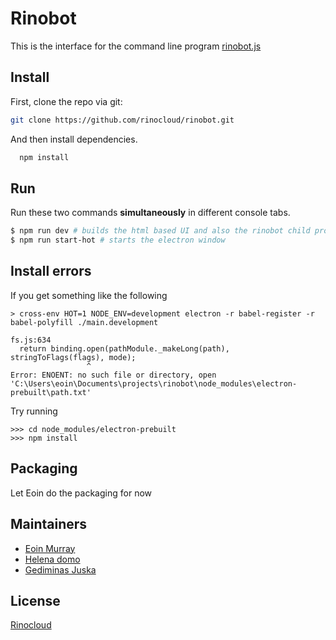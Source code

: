 
# Rinobot

This is the interface for the command line program [rinobot.js](https://github.com/rinocloud/rinobot/)

## Install

First, clone the repo via git:

```bash
git clone https://github.com/rinocloud/rinobot.git
```

And then install dependencies.

```bash
  npm install
```

## Run

Run these two commands __simultaneously__ in different console tabs.

```bash
$ npm run dev # builds the html based UI and also the rinobot child process, hot reloads
$ npm run start-hot # starts the electron window
```

## Install errors

If you get something like the following

```
> cross-env HOT=1 NODE_ENV=development electron -r babel-register -r babel-polyfill ./main.development

fs.js:634
  return binding.open(pathModule._makeLong(path), stringToFlags(flags), mode);
                 ^
Error: ENOENT: no such file or directory, open 'C:\Users\eoin\Documents\projects\rinobot\node_modules\electron-prebuilt\path.txt'
```

Try running

```
>>> cd node_modules/electron-prebuilt
>>> npm install
```

## Packaging

Let Eoin do the packaging for now

## Maintainers

- [Eoin Murray](https://github.com/eoinmurray)
- [Helena domo](https://github.com/helenadm)
- [Gediminas Juska](https://github.com/gedj)

## License
[Rinocloud](https://github.com/rinocloud)
